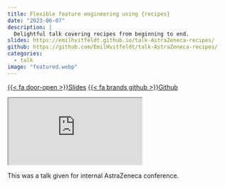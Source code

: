 ```yaml
---
title: Flexible feature engineering using {recipes}
date: "2023-06-07"
description: |
  Delightful talk covering recipes from beginning to end.
slides: https://emilhvitfeldt.github.io/talk-AstraZeneca-recipes/
github: https://github.com/EmilHvitfeldt/talk-AstraZeneca-recipes/
categories:
  - talk
image: "featured.webp"
---
```


<a href="https://emilhvitfeldt.github.io/talk-AstraZeneca-recipes/" class="listing-slides btn-links">{{< fa door-open >}}Slides<a>
<a href="https://github.com/EmilHvitfeldt/talk-AstraZeneca-recipes/" class="listing-github btn-links">{{< fa brands github >}}Github<a>
      
<iframe class="slide-deck" src="https://emilhvitfeldt.github.io/talk-AstraZeneca-recipes/"></iframe>
        

This was a talk given for internal AstraZeneca conference.
